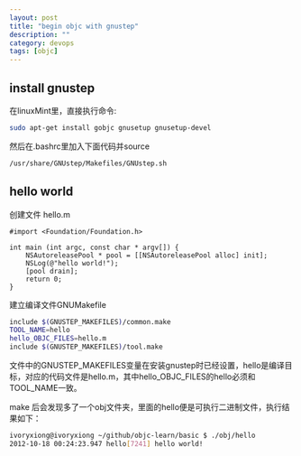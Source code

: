 ```yaml
---
layout: post
title: "begin objc with gnustep"
description: ""
category: devops
tags: [objc]
---
```

## install gnustep ##

在linuxMint里，直接执行命令:

``` bash
sudo apt-get install gobjc gnusetup gnusetup-devel
```

然后在.bashrc里加入下面代码并source

``` bash
/usr/share/GNUstep/Makefiles/GNUstep.sh
```

## hello world ##
创建文件 hello.m

``` objc
#import <Foundation/Foundation.h>

int main (int argc, const char * argv[]) {
    NSAutoreleasePool * pool = [[NSAutoreleasePool alloc] init];
    NSLog(@"hello world!");
    [pool drain];
    return 0;
}
```

建立编译文件GNUMakefile

``` bash
include $(GNUSTEP_MAKEFILES)/common.make
TOOL_NAME=hello
hello_OBJC_FILES=hello.m
include $(GNUSTEP_MAKEFILES)/tool.make
```

文件中的GNUSTEP_MAKEFILES变量在安装gnustep时已经设置，hello是编译目标，对应的代码文件是hello.m，其中hello_OBJC_FILES的hello必须和TOOL_NAME一致。

make 后会发现多了一个obj文件夹，里面的hello便是可执行二进制文件，执行结果如下：

``` bash
ivoryxiong@ivoryxiong ~/github/objc-learn/basic $ ./obj/hello
2012-10-18 00:24:23.947 hello[7241] hello world!
```
